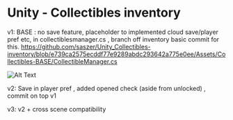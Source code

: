 # Unity - Collectibles inventory
 
v1: BASE : no save feature, placeholder to implemented cloud save/player pref etc, in collectiblesmanager.cs , branch off inventory  basic commit for this. 
https://github.com/saszer/Unity_Collectibles-inventory/blob/e739ca2575ecddf77e9289abdc293642a775e0ee/Assets/Collectibles-BASE/CollectibleManager.cs 

![Alt Text](https://github.com/saszer/Unity---Collectibles-inventory/blob/main/collectibles.gif)

v2: Save in player pref , added opened check (aside from unlocked) ,  commit on top v1

v3: v2 + cross scene compatibility
